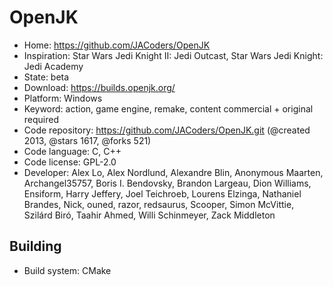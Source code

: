 # OpenJK

- Home: https://github.com/JACoders/OpenJK
- Inspiration: Star Wars Jedi Knight II: Jedi Outcast, Star Wars Jedi Knight: Jedi Academy
- State: beta
- Download: https://builds.openjk.org/
- Platform: Windows
- Keyword: action, game engine, remake, content commercial + original required
- Code repository: https://github.com/JACoders/OpenJK.git (@created 2013, @stars 1617, @forks 521)
- Code language: C, C++
- Code license: GPL-2.0
- Developer: Alex Lo, Alex Nordlund, Alexandre Blin, Anonymous Maarten, Archangel35757, Boris I. Bendovsky, Brandon Largeau, Dion Williams, Ensiform, Harry Jeffery, Joel Teichroeb, Lourens Elzinga, Nathaniel Brandes, Nick, ouned, razor, redsaurus, Scooper, Simon McVittie, Szilárd Biró, Taahir Ahmed, Willi Schinmeyer, Zack Middleton

## Building

- Build system: CMake
